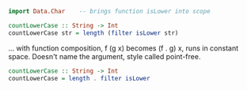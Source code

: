 ```haskell
import Data.Char    -- brings function isLower into scope

countLowerCase :: String -> Int
countLowerCase str = length (filter isLower str)
```
... with function composition, f (g x) becomes (f . g) x, runs in constant space.
Doesn't name the argument, style called point-free.
```haskell
countLowerCase :: String -> Int
countLowerCase = length . filter isLower
```
